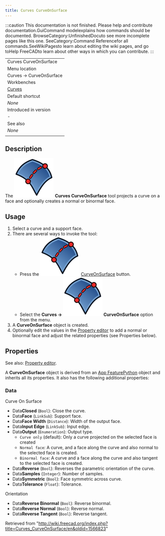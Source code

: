 ```yaml
---
title: Curves CurveOnSurface
---
```


:::caution
This documentation is not finished. Please help and contribute documentation.GuiCommand modelexplains how commands should be documented. BrowseCategory:UnfinishedDocuto see more incomplete pages like this one. SeeCategory:Command Referencefor all commands.SeeWikiPagesto learn about editing the wiki pages, and go toHelp FreeCADto learn about other ways in which you can contribute.
:::

|                                                |
| ---------------------------------------------- |
| Curves CurveOnSurface                          |
| Menu location                                  |
| Curves → CurveOnSurface                        |
| Workbenches                                    |
| [Curves](/Curves_Workbench "Curves Workbench") |
| Default shortcut                               |
| _None_                                         |
| Introduced in version                          |
| -                                              |
| See also                                       |
| _None_                                         |
|                                                |

## Description

The ![](/src/assets/images/Curves_CurveOnSurface.svg) **Curves CurveOnSurface** tool projects a curve on a face and optionally creates a normal or binormal face.

## Usage

1. Select a curve and a support face.
2. There are several ways to invoke the tool:
   - Press the ![](/src/assets/images/Curves_CurveOnSurface.svg) [CurveOnSurface](/Curves_CurveOnSurface "Curves CurveOnSurface") button.
   - Select the **Curves → ![](/src/assets/images/Curves_CurveOnSurface.svg) CurveOnSurface** option from the menu.
3. A **CurveOnSurface** object is created.
4. Optionally edit the values in the [Property editor](/Property_editor "Property editor") to add a normal or binormal face and adjust the related properties (see Properties below).

## Properties

See also: [Property editor](/Property_editor "Property editor").

A **CurveOnSurface** object is derived from an [App FeaturePython](/App_FeaturePython "App FeaturePython") object and inherits all its properties. It also has the following additional properties:

### Data

Curve On Surface

- Data**Closed** (`Bool`): Close the curve.
- Data**Face** (`LinkSub`): Support face.
- Data**Face Width** (`Distance`): Width of the output face.
- Data**Input Edge** (`LinkSub`): Input edge.
- Data**Output** (`Enumeration`): Output type.
  - `Curve only` (default): Only a curve projected on the selected face is created
  - `Normal face`: A curve, and a face along the curve and also normal to the selected face is created.
  - `Binormal face`: A curve and a face along the curve and also tangent to the selected face is created.
- Data**Reverse** (`Bool`): Reverses the parametric orientation of the curve.
- Data**Samples** (`Integer`): Number of samples.
- Data**Symmetric** (`Bool`): Face symmetric across curve.
- Data**Tolerance** (`Float`): Tolerance.

Orientation

- Data**Reverse Binormal** (`Bool`): Reverse binormal.
- Data**Reverse Normal** (`Bool`): Reverse normal.
- Data**Reverse Tangent** (`Bool`): Reverse tangent.

Retrieved from "<http://wiki.freecad.org/index.php?title=Curves_CurveOnSurface/en&oldid=1566823>"
